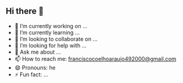 ## Hi there 👋

- 🔭 I’m currently working on ...
- 🌱 I’m currently learning ...
- 👯 I’m looking to collaborate on ...
- 🤔 I’m looking for help with ...
- 💬 Ask me about ...
- 📫 How to reach me: franciscocoelhoaraujo492000@gmail.com
- 😄 Pronouns: he
- ⚡ Fun fact: ...

